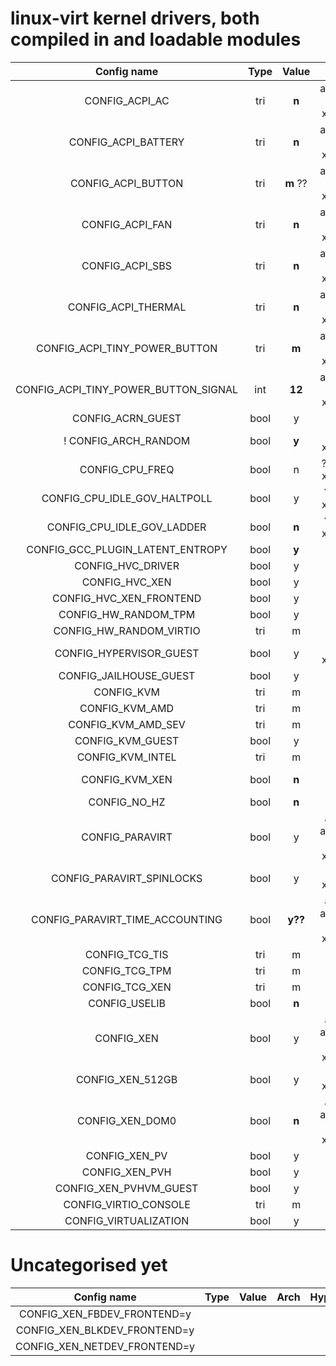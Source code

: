 # linux-virt kernel drivers, both compiled in and loadable modules

| Config name     | Type | Value | Arch | Hypervisor | Notes |
|:---------------:|:----:|:-----:|:----:|:----------:|:-----:|
| CONFIG_ACPI_AC | tri | **n** | aarch64 x86 x86_64 | all | No sense for linux-virt to provide |
| CONFIG_ACPI_BATTERY | tri | **n** | aarch64 x86 x86_64 | all | No sense for linux-virt to provide |
| CONFIG_ACPI_BUTTON | tri | **m** ?? | aarch64 x86 x86_64 | all | CONFIG_ACPI_TINY_POWER_BUTTON can do same thing without requiring acpid daemon |
| CONFIG_ACPI_FAN | tri | **n** | aarch64 x86 x86_64 | all | No sense for linux-virt to provide |
| CONFIG_ACPI_SBS | tri | **n** | aarch64 x86 x86_64 | all | No sense for linux-virt to provide |
| CONFIG_ACPI_THERMAL | tri | **n** | aarch64 x86 x86_64 | all | No sense for linux-virt to provide |
| CONFIG_ACPI_TINY_POWER_BUTTON | tri | **m** | aarch64 x86 x86_64 | all ||
| CONFIG_ACPI_TINY_POWER_BUTTON_SIGNAL | int | **12** | aarch64 x86 x86_64 | all | Specify USR2 which Busybox's init accepts for "poweroff" situations |
| CONFIG_ACRN_GUEST | bool | y | ?? | ACRN ||
! CONFIG_ARCH_RANDOM | bool | **y** | x86 x86_64 | all | For Intel RDRAND CPU instruction. Should this be enabled for VMs? |
| CONFIG_CPU_FREQ | bool | n | ??? x86 x86_64 | all | No sense for linux-virt to provide |
| CONFIG_CPU_IDLE_GOV_HALTPOLL | bool | y | ?? x86 x86_64 | all ||
| CONFIG_CPU_IDLE_GOV_LADDER | bool | **n** | ?? x86 x86_64 | all | No sense for linux-virt to provide |
| CONFIG_GCC_PLUGIN_LATENT_ENTROPY | bool | **y** | ??? | all | Should we disable this? |
| CONFIG_HVC_DRIVER | bool | y | all? | Xen | cannot be built as module |
| CONFIG_HVC_XEN | bool | y | ?? | Xen | cannot be built as module |
| CONFIG_HVC_XEN_FRONTEND | bool | y | ?? | Xen | cannot be built as module |
| CONFIG_HW_RANDOM_TPM | bool | y | ?? | all? | cannot be built as module|
| CONFIG_HW_RANDOM_VIRTIO | tri | m | ?? | KVM ||
| CONFIG_HYPERVISOR_GUEST | bool | y | x86 x86_64 | all ||
| CONFIG_JAILHOUSE_GUEST | bool | y | ?? | Jailhouse ||
| CONFIG_KVM | tri | m | ?? | KVM | for nested virtualisation |
| CONFIG_KVM_AMD | tri | m | ?? | KVM | for nested virtualisation |
| CONFIG_KVM_AMD_SEV | tri | m | ?? | KVM | for nested virtualisation |
| CONFIG_KVM_GUEST | bool | y | ? | KVM ||
| CONFIG_KVM_INTEL | tri | m | ?? | KVM | for nested virtualisation |
| CONFIG_KVM_XEN | bool | **n** | ?? | KVM | do we want to support running Xen Guests on KVM? |
| CONFIG_NO_HZ | bool | **n** | ?? | all | legacy setting no longer required |
| CONFIG_PARAVIRT | bool | y | armv7 aarch64 x86 x86_64 | all ||
| CONFIG_PARAVIRT_SPINLOCKS | bool | y | x86 x86_64 | KVM Xen ||
| CONFIG_PARAVIRT_TIME_ACCOUNTING | bool | **y??** | armv7 aarch64 x86 x86_64 | all ||
| CONFIG_TCG_TIS | tri | m | ??? | KVM ||
| CONFIG_TCG_TPM | tri | m | ??? | Xen ||
| CONFIG_TCG_XEN | tri | m | ??? | Xen ||
| CONFIG_USELIB | bool | **n** | ?? | all | legacy setting no longer required |
| CONFIG_XEN | bool | y | armv7 aarch64 x86 x86_64 | Xen ||
| CONFIG_XEN_512GB | bool | y | x86 x86_64 | Xen ||
| CONFIG_XEN_DOM0 | bool | **n** | armv7 aarch64 x86 x86_64 | Xen | For dom0 use the linux-lts kernel instead as it supports real hardware |
| CONFIG_XEN_PV | bool | y | ?? | Xen ||
| CONFIG_XEN_PVH | bool | y | ?? | Xen ||
| CONFIG_XEN_PVHVM_GUEST | bool | y | ?? | Xen ||
| CONFIG_VIRTIO_CONSOLE | tri | m | ?? | ||
| CONFIG_VIRTUALIZATION | bool | y | ?? | all | for nested virtualisation |


# Uncategorised yet

| Config name     | Type | Value | Arch | Hypervisor | Notes |
|:---------------:|:----:|:-----:|:----:|:----------:|:-----:|
| CONFIG_XEN_FBDEV_FRONTEND=y | | | | | |
| CONFIG_XEN_BLKDEV_FRONTEND=y | | | | | |
| CONFIG_XEN_NETDEV_FRONTEND=y | | | | | |
